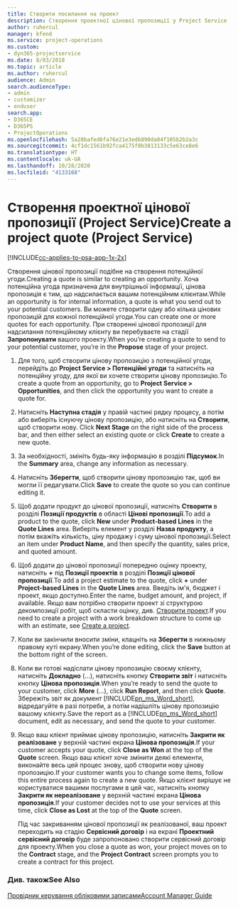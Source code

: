 ```yaml
---
title: Створити посилання на проект
description: Створення проектної цінової пропозиції у Project Service
author: ruhercul
manager: kfend
ms.service: project-operations
ms.custom:
- dyn365-projectservice
ms.date: 8/03/2018
ms.topic: article
ms.author: ruhercul
audience: Admin
search.audienceType:
- admin
- customizer
- enduser
search.app:
- D365CE
- D365PS
- ProjectOperations
ms.openlocfilehash: 5a28bafed6fa76e21e3edb890da04f105b2b2a3c
ms.sourcegitcommit: 4cf1dc1561b92fca4175f0b3813133c5e63ce8e6
ms.translationtype: HT
ms.contentlocale: uk-UA
ms.lasthandoff: 10/28/2020
ms.locfileid: "4133168"
---
```

# <a name="create-a-project-quote-project-service"></a><span data-ttu-id="e0f08-103">Створення проектної цінової пропозиції (Project Service)</span><span class="sxs-lookup"><span data-stu-id="e0f08-103">Create a project quote (Project Service)</span></span>

[!INCLUDE[cc-applies-to-psa-app-1x-2x](../includes/cc-applies-to-psa-app-1x-2x.md)]

<span data-ttu-id="e0f08-104">Створення цінової пропозиції подібне на створення потенційної угоди.</span><span class="sxs-lookup"><span data-stu-id="e0f08-104">Creating a quote is similar to creating an opportunity.</span></span> <span data-ttu-id="e0f08-105">Хоча потенційна угода призначена для внутрішньої інформації, цінова пропозиція є тим, що надсилається вашим потенційним клієнтам.</span><span class="sxs-lookup"><span data-stu-id="e0f08-105">While an opportunity is for internal information, a quote is what you send out to your potential customers.</span></span> <span data-ttu-id="e0f08-106">Ви можете створити одну або кілька цінових пропозицій для кожної потенційної угоди.</span><span class="sxs-lookup"><span data-stu-id="e0f08-106">You can create one or more quotes for each opportunity.</span></span> <span data-ttu-id="e0f08-107">При створенні цінової пропозиції для надсилання потенційному клієнту ви перебуваєте на стадії **Запропонувати** вашого проекту.</span><span class="sxs-lookup"><span data-stu-id="e0f08-107">When you’re creating a quote to send to your potential customer, you’re in the **Propose** stage of your project.</span></span>  
  
1. <span data-ttu-id="e0f08-108">Для того, щоб створити цінову пропозицію з потенційної угоди, перейдіть до **Project Service > Потенційні угоди** та натисніть на потенційну угоду, для якої ви хочете створити цінову пропозицію.</span><span class="sxs-lookup"><span data-stu-id="e0f08-108">To create a quote from an opportunity, go to **Project Service > Opportunities**, and then click the opportunity you want to create a quote for.</span></span>  
  
2. <span data-ttu-id="e0f08-109">Натисніть **Наступна стадія** у правій частині рядку процесу, а потім або виберіть існуючу цінову пропозицію, або натисніть на **Створити**, щоб створити нову. </span><span class="sxs-lookup"><span data-stu-id="e0f08-109">Click **Next Stage** on the right side of the process bar, and then either select an existing quote or click **Create** to create a new quote.</span></span>  
  
3. <span data-ttu-id="e0f08-110">За необхідності, змініть будь-яку інформацію в розділі **Підсумок**.</span><span class="sxs-lookup"><span data-stu-id="e0f08-110">In the **Summary** area, change any information as necessary.</span></span>  
  
4. <span data-ttu-id="e0f08-111">Натисніть **Зберегти**, щоб створити цінову пропозицію так, щоб ви могли її редагувати.</span><span class="sxs-lookup"><span data-stu-id="e0f08-111">Click **Save** to create the quote so you can continue editing it.</span></span>  
  
5. <span data-ttu-id="e0f08-112">Щоб додати продукт до цінової пропозиції, натисніть **Створити** в розділі **Позиції продуктів** в області **Цінові пропозиції**.</span><span class="sxs-lookup"><span data-stu-id="e0f08-112">To add a product to the quote, click **New** under **Product-based Lines** in the **Quote Lines** area.</span></span> <span data-ttu-id="e0f08-113">Виберіть елемент у розділі **Назва продукту**, а потім вкажіть кількість, ціну продажу і суму цінової пропозиції.</span><span class="sxs-lookup"><span data-stu-id="e0f08-113">Select an item under **Product Name**, and then specify the quantity, sales price, and quoted amount.</span></span>  
  
6. <span data-ttu-id="e0f08-114">Щоб додати до цінової пропозиції попередню оцінку проекту, натисніть **+** під **Позиції проектів** в розділі **Позиції цінової пропозиції**.</span><span class="sxs-lookup"><span data-stu-id="e0f08-114">To add a project estimate to the quote, click **+** under **Project-based Lines** in the **Quote Lines** area.</span></span> <span data-ttu-id="e0f08-115">Введіть ім'я, бюджет і проект, якщо доступно.</span><span class="sxs-lookup"><span data-stu-id="e0f08-115">Enter the name, budget amount, and project, if available.</span></span> <span data-ttu-id="e0f08-116">Якщо вам потрібно створити проект зі структурою декомпозиції робіт, щоб скласти оцінку, див. [Створити проект](../psa/create-project.md).</span><span class="sxs-lookup"><span data-stu-id="e0f08-116">If you need to create a project with a work breakdown structure to come up with an estimate, see [Create a project](../psa/create-project.md).</span></span>  
  
7. <span data-ttu-id="e0f08-117">Коли ви закінчили вносити зміни, клацніть на **Зберегти** в нижньому правому куті екрану.</span><span class="sxs-lookup"><span data-stu-id="e0f08-117">When you’re done editing, click the **Save** button at the bottom right of the screen.</span></span>  
  
8. <span data-ttu-id="e0f08-118">Коли ви готові надіслати цінову пропозицію своєму клієнту, натисніть **Докладно** (...), натисніть кнопку **Створити звіт** і натисніть кнопку **Цінова пропозиція**.</span><span class="sxs-lookup"><span data-stu-id="e0f08-118">When you’re ready to send the quote to your customer, click **More** (…), click **Run Report**, and then click **Quote**.</span></span> <span data-ttu-id="e0f08-119">Збережіть звіт як документ [!INCLUDE[pn_ms_Word_short](../includes/pn-ms-word-short.md)], відредагуйте в разі потреби, а потім надішліть цінову пропозицію вашому клієнту.</span><span class="sxs-lookup"><span data-stu-id="e0f08-119">Save the report as a [!INCLUDE[pn_ms_Word_short](../includes/pn-ms-word-short.md)] document, edit as necessary, and send the quote to your customer.</span></span>  
  
9. <span data-ttu-id="e0f08-120">Якщо ваш клієнт приймає цінову пропозицію, натисніть **Закрити як реалізоване** у верхній частині екрана **Цінова пропозиція**.</span><span class="sxs-lookup"><span data-stu-id="e0f08-120">If your customer accepts your quote, click **Close as Won** at the top of the **Quote** screen.</span></span> <span data-ttu-id="e0f08-121">Якщо ваш клієнт хоче змінити деякі елементи, виконайте весь цей процес знову, щоб створити нову цінову пропозицію.</span><span class="sxs-lookup"><span data-stu-id="e0f08-121">If your customer wants you to change some items, follow this entire process again to create a new quote.</span></span> <span data-ttu-id="e0f08-122">Якщо клієнт вирішує не користуватися вашими послугами в цей час, натисніть кнопку **Закрити як нереалізоване** у верхній частині екрана **Цінова пропозиція**.</span><span class="sxs-lookup"><span data-stu-id="e0f08-122">If your customer decides not to use your services at this time, click **Close as Lost** at the top of the **Quote** screen.</span></span>  
  
   <span data-ttu-id="e0f08-123">Під час закриванням цінової пропозиції як реалізованої, ваш проект переходить на стадію **Сервісний договір** і на екрані **Проектний сервісний договір** буде запропоновано створити сервісний договір для проекту.</span><span class="sxs-lookup"><span data-stu-id="e0f08-123">When you close a quote as won, your project moves on to the **Contract** stage, and the **Project Contract** screen prompts you to create a contract for this project.</span></span>  
  
### <a name="see-also"></a><span data-ttu-id="e0f08-124">Див. також</span><span class="sxs-lookup"><span data-stu-id="e0f08-124">See Also</span></span>  
 [<span data-ttu-id="e0f08-125">Провідник керування обліковими записами</span><span class="sxs-lookup"><span data-stu-id="e0f08-125">Account Manager Guide</span></span>](../psa/account-manager-guide.md)
